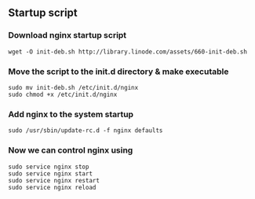 ## Startup script

### Download nginx startup script
    
    wget -O init-deb.sh http://library.linode.com/assets/660-init-deb.sh

### Move the script to the init.d directory & make executable

    sudo mv init-deb.sh /etc/init.d/nginx
    sudo chmod +x /etc/init.d/nginx

### Add nginx to the system startup

    sudo /usr/sbin/update-rc.d -f nginx defaults

### Now we can control nginx using

    sudo service nginx stop
    sudo service nginx start
    sudo service nginx restart
    sudo service nginx reload
